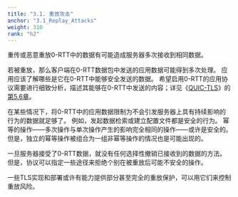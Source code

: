 ```yaml
---
title: "3.1. 重放攻击"
anchor: "3.1_Replay_Attacks"
weight: 310
rank: "h2"
---
```


重传或恶意重放0-RTT中的数据有可能造成服务器多次接收到相同数据。

若被重放，那么客户端在0-RTT数据包中发送的应用数据可能得到多次处理。
应用应该了解哪些是它在0-RTT中能够安全发送的数据。
希望启用0-RTT的应用协议需要进行细致分析，描述其能够在0-RTT中发送的内容；详见《[QUIC-TLS](../RFC9001_Chinese_Simplified)》的[第5.6章](../RFC9001_Chinese_Simplified/#5.6_Use_of_0-RTT_Keys)。

在某些情况下，将0-RTT中的应用数据限制为不会引发服务器上具有持续影响的行为的数据就足够了。
例如，发起数据检索或建立配置文件都是安全的行为。
幂等的操作——多次操作与单次操作产生的影响完全相同的操作——或许是安全的。
但是，独立的幂等操作被组合为一组非幂等操作的情况也是可能出现的。

一旦服务器接受了0-RTT数据，就没有任何选择性撤销已接收到的数据的方法。
但是，协议可以指定一些途径来拒绝个别在被重放后可能不安全的操作。

一些TLS实现和部署或许有能力提供部分甚至完全的重放保护，可以用它们来控制重放风险。
